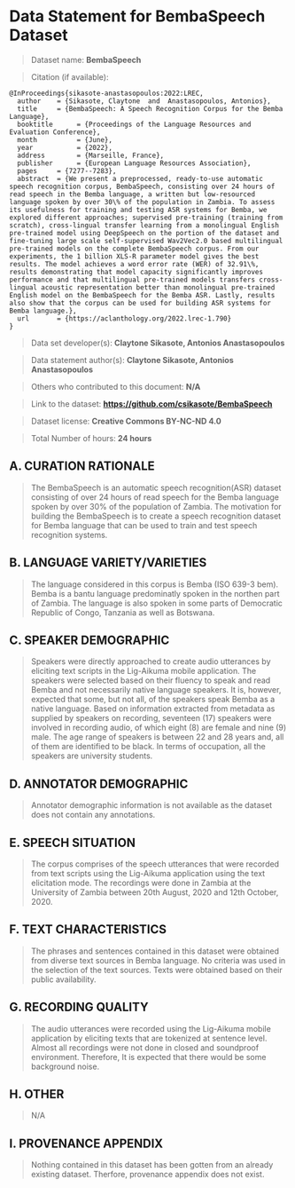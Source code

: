 # Data Statement for BembaSpeech Dataset

> Dataset name: **BembaSpeech**

> Citation (if available):

    @InProceedings{sikasote-anastasopoulos:2022:LREC,
      author    = {Sikasote, Claytone  and  Anastasopoulos, Antonios},
      title     = {BembaSpeech: A Speech Recognition Corpus for the Bemba Language},
      booktitle      = {Proceedings of the Language Resources and Evaluation Conference},
      month          = {June},
      year           = {2022},
      address        = {Marseille, France},
      publisher      = {European Language Resources Association},
      pages     = {7277--7283},
      abstract  = {We present a preprocessed, ready-to-use automatic speech recognition corpus, BembaSpeech, consisting over 24 hours of read speech in the Bemba language, a written but low-resourced language spoken by over 30\% of the population in Zambia. To assess its usefulness for training and testing ASR systems for Bemba, we explored different approaches; supervised pre-training (training from scratch), cross-lingual transfer learning from a monolingual English pre-trained model using DeepSpeech on the portion of the dataset and fine-tuning large scale self-supervised Wav2Vec2.0 based multilingual pre-trained models on the complete BembaSpeech corpus. From our experiments, the 1 billion XLS-R parameter model gives the best results. The model achieves a word error rate (WER) of 32.91\%, results demonstrating that model capacity significantly improves performance and that multilingual pre-trained models transfers cross-lingual acoustic representation better than monolingual pre-trained English model on the BembaSpeech for the Bemba ASR. Lastly, results also show that the corpus can be used for building ASR systems for Bemba language.},
      url       = {https://aclanthology.org/2022.lrec-1.790}
    }

> Data set developer(s): **Claytone Sikasote, Antonios Anastasopoulos**

> Data statement author(s): **Claytone Sikasote, Antonios Anastasopoulos**

> Others who contributed to this document: **N/A**

> Link to the dataset:  **https://github.com/csikasote/BembaSpeech** 

> Dataset license:  **Creative Commons BY-NC-ND 4.0** 

> Total Number of hours: **24 hours**

## A. CURATION RATIONALE 

> The BembaSpeech is an automatic speech recognition(ASR) dataset consisting of over 24 hours of read speech for the Bemba language spoken by over 30% of the population of Zambia.  The motivation for building the BembaSpeech is to create a speech recognition dataset for Bemba language that can be used to train and test speech recognition systems.

## B. LANGUAGE VARIETY/VARIETIES

> The language considered in this corpus is Bemba (ISO 639-3 bem). Bemba is a bantu language predominatly spoken in the northen part of Zambia. The language is also spoken in some parts of Democratic Republic of Congo, Tanzania as well as Botswana. 

## C. SPEAKER DEMOGRAPHIC

> Speakers were directly approached to create audio utterances by eliciting text scripts in the Lig-Aikuma mobile application. The speakers were selected based on their fluency to speak and read Bemba and not necessarily native language speakers. It is, however, expected that some, but not all, of the speakers speak Bemba as a native language. Based on information extracted from metadata as supplied by speakers on recording, seventeen (17) speakers were involved in recording audio, of which eight (8) are female and nine (9) male. The age range of speakers is between 22 and 28 years and, all of them are identified to be black. In terms of occupation, all the speakers are university students. 
 
## D. ANNOTATOR DEMOGRAPHIC
> Annotator demographic information is not available as the dataset does not contain any annotations.

## E. SPEECH SITUATION

> The corpus comprises of the speech utterances that were recorded from text scripts using the Lig-Aikuma application using the text elicitation mode. The recordings were done in Zambia at the University of Zambia between 20th August, 2020 and 12th October, 2020.

## F. TEXT CHARACTERISTICS

>  The phrases and sentences contained in this dataset were obtained from diverse text sources in Bemba language. No criteria was used in the selection of the text sources. Texts were obtained based on their public availability.

## G. RECORDING QUALITY

> The audio utterances were recorded using the Lig-Aikuma mobile application by eliciting texts that are tokenized at sentence level. Almost all recordings were not done in closed and soundproof environment. Therefore, It is expected that there would be some background noise.

## H. OTHER

> N/A 

## I. PROVENANCE APPENDIX

> Nothing contained in this dataset has been gotten from an already existing dataset. Therfore, provenance appendix does not exist.
